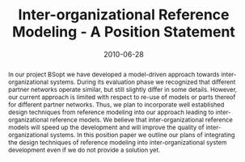 ---
abstract: In our project BSopt we have developed a model-driven approach towards inter-organizational
  systems. During its evaluation phase we recognized that different partner networks
  operate similar, but still slightly differ in some details. However, our current
  approach is limited with respect to re-use of models or parts thereof for different
  partner networks. Thus, we plan to incorporate well established design techniques
  from reference modeling into our approach leading to inter-organizational reference
  models. We believe that inter-organizational reference models will speed up the
  development and will improve the quality of inter-organizational systems. In this
  position paper we outline our plans of integrating the design techniques of reference
  modeling into inter-organizational system development even if we do not provide
  a solution yet.
authors:
- Birgit Hofreiter
- Christian Huemer
- Gertrude Kappel
- Dieter Mayrhofer
- Jan vom Brocke
date: '2010-06-28'
featured: false
links:
- name: Publik
  url: https://publik.tuwien.ac.at/showentry.php?ID=188054&lang=2
publication_types:
- '1'
publishDate: '2010-06-28'
specifics: 'Vortrag: International Workshop on Business System Management and Engineering
  @ TOOLS 2010, Malaga, Spain; 28.06.2010 - 02.07.2010; in: "Proceedings of the International
  Workshop on Business System Management and Engineering @ TOOLS 2010", (2010), S.
  1 - 16.'
title: Inter-organizational Reference Modeling - A Position Statement
url_pdf: http://publik.tuwien.ac.at/files/PubDat_188054.pdf
---